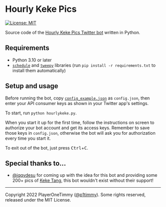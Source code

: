 # Hourly Keke Pics

[![License: MIT](https://img.shields.io/badge/License-MIT-blue.svg)](https://opensource.org/licenses/MIT)

Source code of the [Hourly Keke Pics Twitter bot](https://twitter.com/HourlyKekePics) written in Python.

## Requirements

- Python 3.10 or later
- [`schedule`](https://pypi.python.org/pypi/schedule) and [`tweepy`](https://pypi.python.org/pypi/tweepy) libraries (run `pip install -r requirements.txt` to install them automatically)

## Setup and usage

Before running the bot, copy [`config_example.json`](./config_example.json) as `config.json`, then enter your API consumer keys as shown in your Twitter app's settings.

To start, run `python hourlykeke.py`.

When you start it up for the first time, follow the instructions on screen to authorize your bot account and get its access keys. Remember to save those keys in `config.json`, otherwise the bot will ask you for authorization every time you start it.

To exit out of the bot, just press <kbd>Ctrl</kbd>+<kbd>C</kbd>.

## Special thanks to&hellip;

- [@iqqydesu](https://twitter.com/iqqydesu) for coming up with the idea for this bot and providing some 200+ pics of [Keke Tang](https://love-live.fandom.com/wiki/Keke_Tang), this bot wouldn't exist without their support!

---

Copyright 2022 PlayerOneTimmy ([@p1timmy](https://twitter.com/p1timmy)). Some rights reserved, released under the MIT License.
